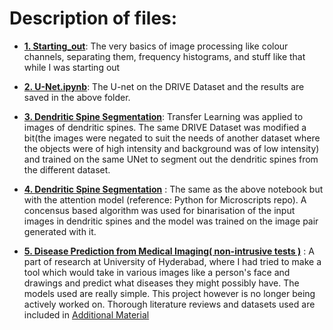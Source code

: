# **Description of files:**
* **[1. Starting_out](https://github.com/SOUMEE2000/Machine-Learning-Stash/blob/main/Image%20Processing%20Basics/1.%20Starting_out.ipynb)**: The very basics of image processing like colour channels, separating them, frequency histograms, and stuff like that while I was starting out

* **[2. U-Net.ipynb](https://github.com/SOUMEE2000/Machine-Learning-Stash/blob/main/Image%20Processing%20Basics/2.%20U_Net.ipynb)**:
The U-net on the DRIVE Dataset and the results are saved in the above folder.

* **[3. Dendritic Spine Segmentation](https://github.com/SOUMEE2000/Machine-Learning-Stash/blob/main/Image%20Processing%20Basics/3.%20Dendritic_spine_segmentation(U_Net).ipynb)**: Transfer Learning was applied to images of dendritic spines. The same DRIVE Dataset was modified a bit(the images were negated to suit the needs of another dataset where the objects were of high intensity and background was of low intensity) and trained on the same UNet to segment out the dendritic spines from the different dataset.

* **[4. Dendritic Spine Segmentation](https://github.com/SOUMEE2000/Machine-Learning-Stash/blob/main/Image%20Processing%20Basics/4.%20Dendritic_Spine_Segmentation(Attention%20U_Net).ipynb)** : The same as the above notebook but with the attention model (reference: Python for Microscripts repo). A concensus based algorithm was used for binarisation of the input images in dendritic spines and the model was trained on the image pair generated with it.

* **[5. Disease Prediction from Medical Imaging( non-intrusive tests )](https://github.com/SOUMEE2000/Machine-Learning-Stash/blob/main/1.%20Image%20Processing%20Basics%20and%20Research/5.%20Disease_prediction_from_medical_imaging(non_intrusive_tests).ipynb)** : A part of research at University of Hyderabad, where I had tried to make a tool which would take in various images like a person's face and drawings and predict what diseases they might possibly have. The models used are really simple. This project however is no longer being actively worked on. Thorough literature reviews and datasets used are included in [Additional Material](https://github.com/SOUMEE2000/Machine-Learning-Stash/tree/main/1.%20Image%20Processing%20Basics%20and%20Research/Additional%20Material%20(%20with%20the%205th%20notebook%20))
